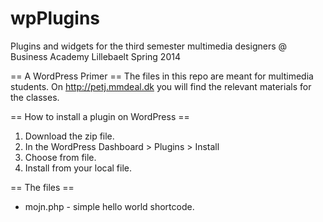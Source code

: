 wpPlugins
=========

Plugins and widgets for the third semester multimedia designers
@ Business Academy Lillebaelt
Spring 2014

== A WordPress Primer ==
The files in this repo are meant for multimedia students.
On http://petj.mmdeal.dk you will find the relevant materials for the classes.

== How to install a plugin on WordPress ==
1. Download the zip file.
2. In the WordPress Dashboard > Plugins > Install
3. Choose from file.
4. Install from your local file.

== The files ==

* mojn.php - simple hello world shortcode.


